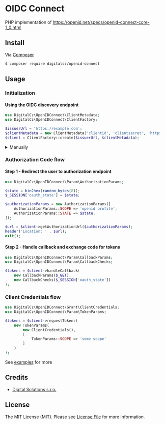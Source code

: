 # OIDC Connect

PHP implementation of https://openid.net/specs/openid-connect-core-1_0.html

## Install

Via [Composer](https://getcomposer.org/)

```bash
$ composer require digitalcz/openid-connect
```

## Usage

### Initialization
#### Using the OIDC discovery endpoint

```php
use DigitalCz\OpenIDConnect\ClientMetadata;
use DigitalCz\OpenIDConnect\ClientFactory;

$issuerUrl = 'https://example.com';
$clientMetadata = new ClientMetadata('clientid', 'clientsecret', 'https://example.com/callback');
$client = ClientFactory::create($issuerUrl, $clientMetadata);
```

<details>
<summary>Manually</summary>

```php
use DigitalCz\OpenIDConnect\Client;
use DigitalCz\OpenIDConnect\ClientMetadata;
use DigitalCz\OpenIDConnect\Config;
use DigitalCz\OpenIDConnect\Http\HttpClientFactory;
use DigitalCz\OpenIDConnect\Token\TokenVerifierFactory;
use DigitalCz\OpenIDConnect\ProviderMetadata;

$clientMetadata = new ClientMetadata('clientid', 'clientsecret', 'https://example.com/callback');
$providerMetadata = new ProviderMetadata([
    ProviderMetadata::AUTHORIZATION_ENDPOINT => 'https://example.com/authorize',
    ProviderMetadata::TOKEN_ENDPOINT => 'https://example.com/token',
    // ...
])
$config = new Config($providerMetadata, $clientMetadata);
$client = new Client($config, HttpClientFactory::create());
```
</details>

### Authorization Code flow

#### Step 1 - Redirect the user to authorization endpoint

```php
use DigitalCz\OpenIDConnect\Param\AuthorizationParams;

$state = bin2hex(random_bytes(8));
$_SESSION['oauth_state'] = $state;

$authorizationParams = new AuthorizationParams([
    AuthorizationParams::SCOPE => 'openid profile',
    AuthorizationParams::STATE => $state,
]);

$url = $client->getAuthorizationUrl($authorizationParams); 
header('Location: ' . $url);
exit();
```

#### Step 2 - Handle callback and exchange code for tokens

```php
use DigitalCz\OpenIDConnect\Param\CallbackParams;
use DigitalCz\OpenIDConnect\Param\CallbackChecks;

$tokens = $client->handleCallback(
    new CallbackParams($_GET),
    new CallbackChecks($_SESSION['oauth_state'])
);
```

### Client Credentials flow

```php
use DigitalCz\OpenIDConnect\Grant\ClientCredentials;
use DigitalCz\OpenIDConnect\Param\TokenParams;

$tokens = $client->requestTokens(
    new TokenParams(
        new ClientCredentials(),
        [
            TokenParams::SCOPE => 'some scope'
        ]
    )
);
```

See [examples](examples) for more


## Credits

- [Digital Solutions s.r.o.][link-author]

## License

The MIT License (MIT). Please see [License File](LICENSE) for more information.

[link-author]: https://github.com/srako
